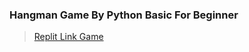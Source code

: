 ### Hangman Game By Python Basic For Beginner
> [Replit Link Game](https://replit.com/@diemthanhthanh/Day-7-Hangman-5-Start)